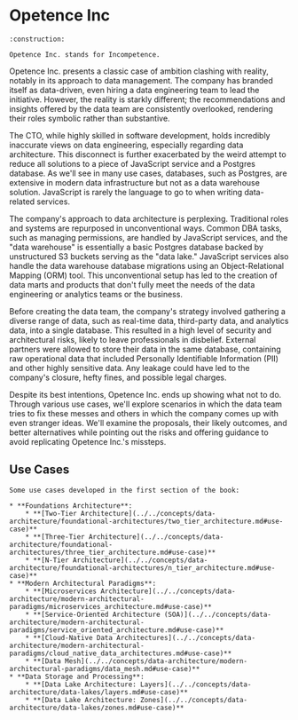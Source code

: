 <title>Opetence Inc.</title>
<meta name="description" content="Opetence Inc.'s use cases">
<meta name="author" content="Jefferson Roth">
<meta name="keywords" content="Opetence Inc., use cases, use case">

# Opetence Inc

```admonish warning title="Page under construction"
:construction:
```

```admonish tip title="Opetence Inc."
Opetence Inc. stands for Incompetence.
```

Opetence Inc. presents a classic case of ambition clashing with reality, notably in its approach to data management. The company has branded itself as data-driven, even hiring a data engineering team to lead the initiative. However, the reality is starkly different; the recommendations and insights offered by the data team are consistently overlooked, rendering their roles symbolic rather than substantive.

The CTO, while highly skilled in software development, holds incredibly inaccurate views on data engineering, especially regarding data architecture. This disconnect is further exacerbated by the weird attempt to reduce all solutions to a piece of JavaScript service and a Postgres database. As we'll see in many use cases, databases, such as Postgres, are extensive in modern data infrastructure but not as a data warehouse solution. JavaScript is rarely the language to go to when writing data-related services.

The company's approach to data architecture is perplexing. Traditional roles and systems are repurposed in unconventional ways. Common DBA tasks, such as managing permissions, are handled by JavaScript services, and the "data warehouse" is essentially a basic Postgres database backed by unstructured S3 buckets serving as the "data lake." JavaScript services also handle the data warehouse database migrations using an Object-Relational Mapping (ORM) tool. This unconventional setup has led to the creation of data marts and products that don't fully meet the needs of the data engineering or analytics teams or the business.

Before creating the data team, the company's strategy involved gathering a diverse range of data, such as real-time data, third-party data, and analytics data, into a single database. This resulted in a high level of security and architectural risks, likely to leave professionals in disbelief. External partners were allowed to store their data in the same database, containing raw operational data that included Personally Identifiable Information (PII) and other highly sensitive data. Any leakage could have led to the company's closure, hefty fines, and possible legal charges.

Despite its best intentions, Opetence Inc. ends up showing what not to do. Through various use cases, we'll explore scenarios in which the data team tries to fix these messes and others in which the company comes up with even stranger ideas. We'll examine the proposals, their likely outcomes, and better alternatives while pointing out the risks and offering guidance to avoid replicating Opetence Inc.'s missteps.

## Use Cases

```admonish summary title="I - Foundations of Data Reliability Engineering"
Some use cases developed in the first section of the book:

* **Foundations Architecture**:
    * **[Two-Tier Architecture](../../concepts/data-architecture/foundational-architectures/two_tier_architecture.md#use-case)**
    * **[Three-Tier Architecture](../../concepts/data-architecture/foundational-architectures/three_tier_architecture.md#use-case)**
    * **[N-Tier Architecture](../../concepts/data-architecture/foundational-architectures/n_tier_architecture.md#use-case)**
* **Modern Architectural Paradigms**:
    * **[Microservices Architecture](../../concepts/data-architecture/modern-architectural-paradigms/microservices_architecture.md#use-case)**
    * **[Service-Oriented Architecture (SOA)](../../concepts/data-architecture/modern-architectural-paradigms/service_oriented_architecture.md#use-case)**
    * **[Cloud-Native Data Architectures](../../concepts/data-architecture/modern-architectural-paradigms/cloud_native_data_architectures.md#use-case)**
    * **[Data Mesh](../../concepts/data-architecture/modern-architectural-paradigms/data_mesh.md#use-case)**
* **Data Storage and Processing**:
    * **[Data Lake Architecture: Layers](../../concepts/data-architecture/data-lakes/layers.md#use-case)**
    * **[Data Lake Architecture: Zones](../../concepts/data-architecture/data-lakes/zones.md#use-case)**
```
